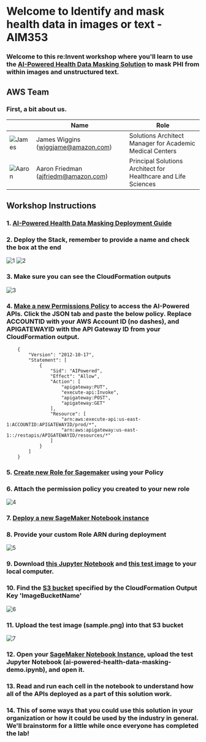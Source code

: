 # Welcome to Identify and mask health data in images or text - AIM353

### Welcome to this re:Invent workshop where you'll learn to use the [AI-Powered Health Data Masking Solution](https://aws.amazon.com/solutions/ai-powered-health-data-masking/) to mask PHI from within images and unstructured text.

## AWS Team

### First, a bit about us.

 |                            | Name                                 | Role                           |
 | -------------------------- | ------------------------------------ | ------------------------------ |
 | ![James](https://immersiondaylandingpage.s3.us-east-2.amazonaws.com/img/wiggjame.jpg) | James Wiggins (wiggjame@amazon.com)  | Solutions Architect Manager for Academic Medical Centers |
 | ![Aaron](https://immersiondaylandingpage.s3.us-east-2.amazonaws.com/img/ajfriedm.jpg) | Aaron Friedman (ajfriedm@amazon.com) | Principal Solutions Architect for Healthcare and Life Sciences   |


## Workshop Instructions

### 1. [AI-Powered Health Data Masking Deployment Guide](https://docs.aws.amazon.com/solutions/latest/ai-powered-health-data-masking/deployment.html)
### 2. Deploy the Stack, remember to provide a name and check the box at the end

![1](https://immersiondaylandingpage.s3.us-east-2.amazonaws.com/img/1.png)
![2](https://immersiondaylandingpage.s3.us-east-2.amazonaws.com/img/2.png)

### 3. Make sure you can see the CloudFormation outputs
    
![3](https://immersiondaylandingpage.s3.us-east-2.amazonaws.com/img/3.png)

### 4. [Make a new Permissions Policy](https://console.aws.amazon.com/iam/home#/policies$new?step=edit) to access the AI-Powered APIs.  Click the **JSON** tab and paste the below policy.  Replace **ACCOUNTID** with your AWS Account ID (no dashes), and **APIGATEWAYID** with the API Gateway ID from your CloudFormation output.
```
    {
        "Version": "2012-10-17",
        "Statement": [
            {
                "Sid": "AIPowered",
                "Effect": "Allow",
                "Action": [
                    "apigateway:PUT",
                    "execute-api:Invoke",
                    "apigateway:POST",
                    "apigateway:GET"
                ],
                "Resource": [
                    "arn:aws:execute-api:us-east-1:ACCOUNTID:APIGATEWAYID/prod/*",
                    "arn:aws:apigateway:us-east-1::/restapis/APIGATEWAYID/resources/*"
                ]
            }
        ]
    }
```
### 5. [Create new Role for Sagemaker](https://console.aws.amazon.com/iam/home#/roles$new?step=type) using your Policy
### 6. Attach the permission policy you created to your new role
    
![4](https://immersiondaylandingpage.s3.us-east-2.amazonaws.com/img/4.png)

### 7. [Deploy a new SageMaker Notebook instance](https://console.aws.amazon.com/sagemaker/home?region=us-east-1#/notebook-instances/create)
### 8.  Provide your custom Role ARN during deployment
    
![5](https://immersiondaylandingpage.s3.us-east-2.amazonaws.com/img/5.png)

### 9. Download [this Jupyter Notebook](https://immersiondaylandingpage.s3.us-east-2.amazonaws.com/downloads/ai-powered-health-data-masking-demo.ipynb) and [this test image](https://immersiondaylandingpage.s3.us-east-2.amazonaws.com/downloads/sample.png) to your local computer.
### 10. Find the [S3 bucket](https://s3.console.aws.amazon.com/s3/home?region=us-east-1#) specified by the CloudFormation Output Key 'ImageBucketName'
    
![6](https://immersiondaylandingpage.s3.us-east-2.amazonaws.com/img/6.png)

### 11. Upload the test image (sample.png) into that S3 bucket
    
![7](https://immersiondaylandingpage.s3.us-east-2.amazonaws.com/img/7.png)

### 12. Open your [SageMaker Notebook Instance](https://console.aws.amazon.com/sagemaker/home?region=us-east-1#/notebook-instances), upload the test Jupyter Notebook (ai-powered-health-data-masking-demo.ipynb), and open it.
### 13. Read and run each cell in the notebook to understand how all of the APIs deployed as a part of this solution work.
### 14. This of some ways that you could use this solution in your organization or how it could be used by the industry in general.  We'll brainstorm for a little while once everyone has completed the lab!
